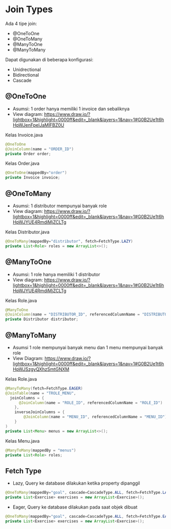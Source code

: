# Join Types
Ada 4 tipe join:
- @OneToOne
- @OneToMany
- @ManyToOne
- @ManyToMany

Dapat digunakan di beberapa konfigurasi:
- Unidrectional
- Bidirectional
- Cascade

## @OneToOne
- Asumsi: 1 order hanya memiliki 1 invoice dan sebaliknya
- View diagram: https://www.draw.io/?lightbox=1&highlight=0000ff&edit=_blank&layers=1&nav=1#G0B2Ue1t6hHpWJenFpelJaMlFBZ0U

Kelas Invoice.java
``` java
@OneToOne
@JoinColumn(name = "ORDER_ID") 
private Order order;
```

Kelas Order.java
``` java
@OneToOne(mappedBy="order")
private Invoice invoice;
```

## @OneToMany
- Asumsi: 1 distributor mempunyai banyak role
- View diagram: https://www.draw.io/?lightbox=1&highlight=0000ff&edit=_blank&layers=1&nav=1#G0B2Ue1t6hHpWJYUE4RmdiMjZCLTg

Kelas Distributor.java
``` java
@OneToMany(mappedBy="distributor", fetch=FetchType.LAZY)
private List<Role> roles = new ArrayList<>();
```

## @ManyToOne
- Asumsi: 1 role hanya memiliki 1 distributor
- View diagram: https://www.draw.io/?lightbox=1&highlight=0000ff&edit=_blank&layers=1&nav=1#G0B2Ue1t6hHpWJYUE4RmdiMjZCLTg

Kelas Role.java
``` java
@ManyToOne
@JoinColumn(name = "DISTRIBUTOR_ID", referencedColumnName = "DISTRIBUTOR_ID")
private Distributor distributor;
```

## @ManyToMany
- Asumsi 1 role mempunyai banyak menu dan 1 menu mempunyai banyak role
- View Diagram: https://www.draw.io/?lightbox=1&highlight=0000ff&edit=_blank&layers=1&nav=1#G0B2Ue1t6hHpWJSzgyQXhzSmtGNXM

Kelas Role.java
``` java
@ManyToMany(fetch=FetchType.EAGER)
@JoinTable(name = "TROLE_MENU", 
  joinColumns = {
	  @JoinColumn(name = "ROLE_ID", referencedColumnName = "ROLE_ID") 
	}, 
	inverseJoinColumns = {
		@JoinColumn(name = "MENU_ID", referencedColumnName = "MENU_ID") 
	}
)
private List<Menu> menus = new ArrayList<>();
```

Kelas Menu.java
``` java
@ManyToMany(mappedBy = "menus")
private List<Role> roles;
```

## Fetch Type
- Lazy, Query ke database dilakukan ketika property dipanggil
``` java
@OneToMany(mappedBy="goal", cascade=CascadeType.ALL, fetch=FetchType.LAZY)
private List<Exercise> exercises = new ArrayList<Exercise>();
```
- Eager, Query ke database dilakukan pada saat objek dibuat
``` java
@OneToMany(mappedBy="goal", cascade=CascadeType.ALL, fetch=FetchType.EAGER)
private List<Exercise> exercises = new ArrayList<Exercise>();
```


